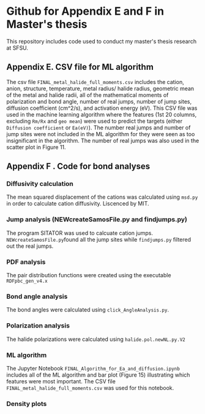 # Github for Appendix E and F in Master's thesis
This repository includes code used to conduct my master's thesis research at SFSU. 


## Appendix E. CSV file for ML algorithm

The csv file `FINAL_metal_halide_full_moments.csv` includes the cation, anion, structure, temperature, metal radius/ halide radius, geometric mean of the metal and halide radii, all of the mathematical moments of polarization and bond angle, number of real jumps, number of jump sites, diffusion coefficient (cm^2/s), and activation energy (eV). This CSV file was used in the machine learning algorithm where the features (1st 20 columns, excluding `Rm/Rx` and `geo mean`) were used to predict the targets (either `Diffusion coefficient` or `Ea(eV)`). The number real jumps and number of jump sites were not included in the ML algorithm for they were seen as too insignificant in the algorithm. The number of real jumps was also used in the scatter plot in Figure 11. 


## Appendix F . Code for bond analyses

### Diffusivity calculation
The mean squared displacement of the cations was calculated using `msd.py` in order to calculate cation diffusivity. Liscenced by MIT. 

### Jump analysis (NEWcreateSamosFile.py and findjumps.py)
The program SITATOR was used to calcuate cation jumps. `NEWcreateSamosFile.py`found all the jump sites while `findjumps.py` filtered out the real jumps. 

### PDF analysis
The pair distribution functions were created using the executable `RDFpbc_gen_v4.x`

### Bond angle analysis
The bond angles were calculated using `click_AngleAnalysis.py`.

### Polarization analysis
The halide polarizations were calculated using `halide.pol.newNL.py.V2`


### ML algorithm
The Jupyter Notebook `FINAL_Algorithm_for_Ea_and_diffusion.ipynb` includes all of the ML algorithm and bar plot (Figure 15) illustrating which features were most important. The CSV file `FINAL_metal_halide_full_moments.csv` was used for this notebook.


### Density plots
